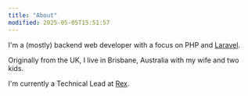 ```yaml
---
title: "About"
modified: 2025-05-05T15:51:57
---
```


I'm a (mostly) backend web developer with a focus on PHP and [Laravel](https://laravel.com).

Originally from the UK, I live in Brisbane, Australia with my wife and two kids.

I'm currently a Technical Lead at [Rex](https://www.rexsoftware.com/).